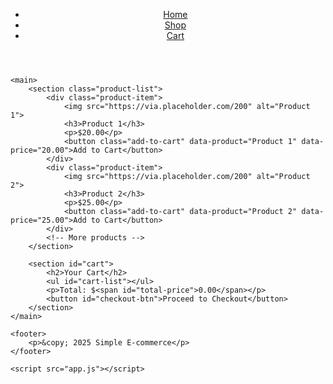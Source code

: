 <!DOCTYPE html>
<html lang="en">
<head>
    <meta charset="UTF-8">
    <meta name="viewport" content="width=device-width, initial-scale=1.0">
    <title>Simple E-commerce</title>
    <link rel="stylesheet" href="styles.css">
</head>
<body>
    <header>
        <nav>
            <ul>
                <li><a href="#">Home</a></li>
                <li><a href="#">Shop</a></li>
                <li><a href="#">Cart</a></li>
            </ul>
        </nav>
    </header>

    <main>
        <section class="product-list">
            <div class="product-item">
                <img src="https://via.placeholder.com/200" alt="Product 1">
                <h3>Product 1</h3>
                <p>$20.00</p>
                <button class="add-to-cart" data-product="Product 1" data-price="20.00">Add to Cart</button>
            </div>
            <div class="product-item">
                <img src="https://via.placeholder.com/200" alt="Product 2">
                <h3>Product 2</h3>
                <p>$25.00</p>
                <button class="add-to-cart" data-product="Product 2" data-price="25.00">Add to Cart</button>
            </div>
            <!-- More products -->
        </section>

        <section id="cart">
            <h2>Your Cart</h2>
            <ul id="cart-list"></ul>
            <p>Total: $<span id="total-price">0.00</span></p>
            <button id="checkout-btn">Proceed to Checkout</button>
        </section>
    </main>

    <footer>
        <p>&copy; 2025 Simple E-commerce</p>
    </footer>

    <script src="app.js"></script>
</body>
</html>

